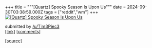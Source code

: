 +++
title = """[Quartz] Spooky Season Is Upon Us"""
date = 2024-09-30T03:38:59.000Z
tags = ["reddit","wm"]
+++
[![[Quartz] Spooky Season Is Upon Us](https://preview.redd.it/d5xaw5elavrd1.png?width=640&crop=smart&auto=webp&s=2780f377bd9aa3a45bf1402b62e0f96f75ed3ee1 "[Quartz] Spooky Season Is Upon Us")](https://www.reddit.com/r/unixporn/comments/1fsmjge/quartz_spooky_season_is_upon_us/)

submitted by [/u/Tim3Piec3](https://www.reddit.com/user/Tim3Piec3)  
[\[link\]](https://i.redd.it/d5xaw5elavrd1.png) [\[comments\]](https://www.reddit.com/r/unixporn/comments/1fsmjge/quartz_spooky_season_is_upon_us/)

[[source]](https://www.reddit.com/r/unixporn/comments/1fsmjge/quartz_spooky_season_is_upon_us/)
